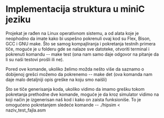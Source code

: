 # Implementacija struktura u miniC jeziku
Projekat je rađen na Linux operativnom sistemu, a od alata koje je neophodno da imate kako bi uspešno pokrenuli ovaj kod su Flex, Bison, GCC i GNU make. 
Što se samog kompajliranja i pokretanja testnih primera tiče, moguće je u folderu gde se nalaze sve datoteke, otvoriti terminal i pokrenuti komandu 
    -- make test (ona nam samo daje odgovor na pitanje da li su naši testovi prošli ili ne). 

Pored ove komande, ukoliko želimo možda nešto više da saznamo o dobijenoj grešci možemo da pokrenemo
    -- make det (ova komanda nam daje malo detaljniji opis greške na koju smo naišli)

Što se tiče generisanja koda, ukoliko vidimo da imamo grešku tokom pokretanja prethodne dve komande, moguće je da kroz simulator vidimo na koji način je izgenerisan naš kod i kako on zaista funksioniše. To je omogućeno pokretanjem sledeće komande
    -- ./hipsim < naziv_test_fajla.asm